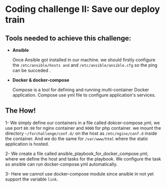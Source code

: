 # Coding challenge II: Save our deploy train

## Tools needed to achieve this challenge:

- **Ansible**

  Once Ansible got installed in our machine. we should firstly configure the `/etc/ansible/hosts and` and `/etc/ansible/ansible.cfg` so the ping can be succeded .

- **Docker & docker-compose**

  Compose is a tool for defining and running multi-container Docker application. Compose use yml file to configure application's services.

## The How!

  1- We simply define our containers in a file called dokcer-compose.yml, we use port `80:80` for nginx container and `9000` for php container. we mount the directory `~/forchallenge/conf.d/` on the host as `/etc/nginx/conf.d` inside the container. And we do the same for `/var/www/html` where the static application is hosted.
  
  2- We create a file called ansible_playbook_for_docker_compose.yml, where we define the host and tasks for the playbook. We configure the task so ansible can run docker-compose.yml automatically. 

  3- Here we cannot use docker-compose module since ansible in not yet support the variable `link`. 


